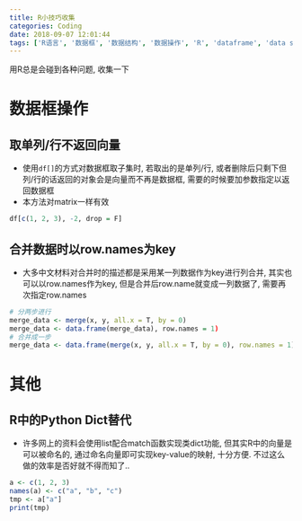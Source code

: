 ```yaml
---
title: R小技巧收集
categories: Coding
date: 2018-09-07 12:01:44
tags: ['R语言', '数据框', '数据结构', '数据操作', 'R', 'dataframe', 'data structure', 'data manipulation']
---
```


用R总是会碰到各种问题, 收集一下
<!-- more -->

# 数据框操作

## 取单列/行不返回向量

- 使用`df[]`的方式对数据框取子集时, 若取出的是单列/行, 或者删除后只剩下但列/行的话返回的对象会是向量而不再是数据框, 需要的时候要加参数指定以返回数据框
- 本方法对matrix一样有效

```r
df[c(1, 2, 3), -2, drop = F]
```

## 合并数据时以row.names为key

- 大多中文材料对合并时的描述都是采用某一列数据作为key进行列合并, 其实也可以以row.names作为key, 但是合并后row.name就变成一列数据了, 需要再次指定row.names

```r
# 分两步进行
merge_data <- merge(x, y, all.x = T, by = 0)
merge_data <- data.frame(merge_data), row.names = 1)
# 合并成一步
merge_data <- data.frame(merge(x, y, all.x = T, by = 0), row.names = 1)
```

# 其他
## R中的Python Dict替代

- 许多网上的资料会使用list配合match函数实现类dict功能, 但其实R中的向量是可以被命名的, 通过命名向量即可实现key-value的映射, 十分方便. 不过这么做的效率是否好就不得而知了..

```r
a <- c(1, 2, 3)
names(a) <- c("a", "b", "c")
tmp <- a["a"]
print(tmp)
```
